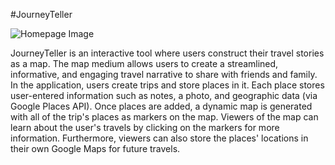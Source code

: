 #JourneyTeller

![](https://github.com/kellyoung/itinerary-mapper/blob/master/readme-pics/homepage.png?raw=true "Homepage Image")

JourneyTeller is an interactive tool where users construct their travel stories as a map. The map medium allows users to create a streamlined, informative, and engaging travel narrative to share with friends and family. In the application, users create trips and store places in it. Each place stores user-entered information such as notes, a photo, and geographic data (via Google Places API). Once places are added, a dynamic map is generated with all of the trip's places as markers on the map. Viewers of the map can learn about the user's travels by clicking on the markers for more information. Furthermore, viewers can also store the places' locations in their own Google Maps for future travels.